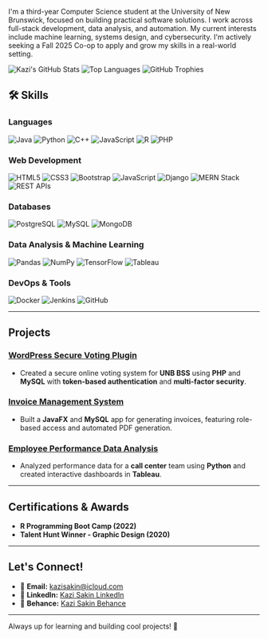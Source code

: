 I'm a third-year Computer Science student at the University of New Brunswick, focused on building practical software solutions. I work across full-stack development, data analysis, and automation. My current interests include machine learning, systems design, and cybersecurity. I'm actively seeking a Fall 2025 Co-op to apply and grow my skills in a real-world setting.

![Kazi's GitHub Stats](https://github-readme-stats.vercel.app/api?username=kazisakin&show_icons=true&theme=radical)
![Top Languages](https://github-readme-stats.vercel.app/api/top-langs/?username=kazisakin&layout=compact&theme=radical)
![GitHub Trophies](https://github-profile-trophy.vercel.app/?username=kazisakin&theme=darkhub)


## 🛠 **Skills**

### Languages
![Java](https://img.shields.io/badge/Java-ED8B00?style=for-the-badge&logo=openjdk&logoColor=white)
![Python](https://img.shields.io/badge/Python-3776AB?style=for-the-badge&logo=python&logoColor=white)
![C++](https://img.shields.io/badge/C++-00599C?style=for-the-badge&logo=c%2B%2B&logoColor=white)
![JavaScript](https://img.shields.io/badge/JavaScript-F7DF1E?style=for-the-badge&logo=javascript&logoColor=black)
![R](https://img.shields.io/badge/R-276DC3?style=for-the-badge&logo=r&logoColor=white)
![PHP](https://img.shields.io/badge/PHP-777BB4?style=for-the-badge&logo=php&logoColor=white)

### Web Development
![HTML5](https://img.shields.io/badge/HTML5-E34F26?style=for-the-badge&logo=html5&logoColor=white)
![CSS3](https://img.shields.io/badge/CSS3-1572B6?style=for-the-badge&logo=css3&logoColor=white)
![Bootstrap](https://img.shields.io/badge/Bootstrap-563D7C?style=for-the-badge&logo=bootstrap&logoColor=white)
![JavaScript](https://img.shields.io/badge/JavaScript-F7DF1E?style=for-the-badge&logo=javascript&logoColor=black)
![Django](https://img.shields.io/badge/Django-092E20?style=for-the-badge&logo=django&logoColor=white)
![MERN Stack](https://img.shields.io/badge/MERN-4CAF50?style=for-the-badge&logo=mern&logoColor=white)
![REST APIs](https://img.shields.io/badge/REST--API-00A3E0?style=for-the-badge&logo=swagger&logoColor=white)

### Databases
![PostgreSQL](https://img.shields.io/badge/PostgreSQL-316192?style=for-the-badge&logo=postgresql&logoColor=white)
![MySQL](https://img.shields.io/badge/MySQL-4479A1?style=for-the-badge&logo=mysql&logoColor=white)
![MongoDB](https://img.shields.io/badge/MongoDB-4EA94B?style=for-the-badge&logo=mongodb&logoColor=white)

### Data Analysis & Machine Learning
![Pandas](https://img.shields.io/badge/Pandas-150458?style=for-the-badge&logo=pandas&logoColor=white)
![NumPy](https://img.shields.io/badge/NumPy-013243?style=for-the-badge&logo=numpy&logoColor=white)
![TensorFlow](https://img.shields.io/badge/TensorFlow-FF6F00?style=for-the-badge&logo=tensorflow&logoColor=white)
![Tableau](https://img.shields.io/badge/Tableau-E97627?style=for-the-badge&logo=tableau&logoColor=white)

### DevOps & Tools
![Docker](https://img.shields.io/badge/Docker-2496ED?style=for-the-badge&logo=docker&logoColor=white)
![Jenkins](https://img.shields.io/badge/Jenkins-D24939?style=for-the-badge&logo=jenkins&logoColor=white)
![GitHub](https://img.shields.io/badge/GitHub-181717?style=for-the-badge&logo=github&logoColor=white)


---

## Projects

### [WordPress Secure Voting Plugin](https://github.com/Kazisakin/2FA-Universal-WP-Voting)
- Created a secure online voting system for **UNB BSS** using **PHP** and **MySQL** with **token-based authentication** and **multi-factor security**.

### [Invoice Management System](https://github.com/Kazisakin/Invoice-generator)
- Built a **JavaFX** and **MySQL** app for generating invoices, featuring role-based access and automated PDF generation.

### [Employee Performance Data Analysis](https://github.com/Kazisakin)
- Analyzed performance data for a **call center** team using **Python** and created interactive dashboards in **Tableau**.
---

## Certifications & Awards
- **R Programming Boot Camp (2022)**
- **Talent Hunt Winner - Graphic Design (2020)**

---

## Let's Connect!
- 📧 **Email:** kazisakin@icloud.com
- 🔗 **LinkedIn:** [Kazi Sakin LinkedIn](http://www.linkedin.com/in/kazi-mostofa-sakin-16b178307)
- 🎨 **Behance:** [Kazi Sakin Behance](https://www.behance.net/kazimostofasakin)

---

Always up for learning and building cool projects! 🚀
